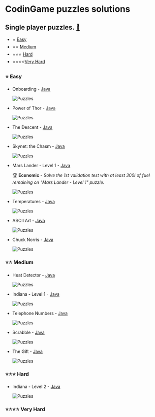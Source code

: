 # CodinGame puzzles solutions
## Single player puzzles. [:link:](https://www.codingame.com/puzzles)
- :star: [Easy](#Easy)
- :star::star: [Medium](#Medium)
- :star::star::star: [Hard](#Hard)
- :star::star::star::star:[Very Hard](#VeryHard)

<a name="Easy"></a>
### :star: Easy
- Onboarding - [Java](/src/01-easy/Onboarding.java)

  ![Puzzles](../images/easy/Onboarding.jpg)

- Power of Thor - [Java](/src/01-easy/PowerOfThor.java)

  ![Puzzles](../images/easy/PowerOfThor.jpg)

- The Descent - [Java](/src/01-easy/TheDescent.java)

  ![Puzzles](../images/easy/TheDescent.jpg)

- Skynet: the Chasm - [Java](/src/01-easy/SkynetTheChasm.java)

  ![Puzzles](../images/easy/SkynetTheChasm.jpg)

- Mars Lander - Level 1 - [Java](/src/01-easy/MarsLanderLevel1.java)

  :trophy: **Economic** - *Solve the 1st validation test with at least 300l of fuel remaining on "Mars Lander - Level 1" puzzle.*

  ![Puzzles](../images/easy/MarsLanderLevel1.jpg)

- Temperatures - [Java](/src/01-easy/Temperatures.java)

  ![Puzzles](../images/easy/Temperatures.jpg)

- ASCII Art - [Java](/src/01-easy/ASCIIArt.java)

  ![Puzzles](../images/PuzzlesGeneral.jpg)

- Chuck Norris - [Java](/src/01-easy/ChuckNorris.java)

  ![Puzzles](../images/easy/ChuckNorris.jpg)

<a name="Medium"></a>
### :star::star: Medium

- Heat Detector - [Java](/src/02-medium/HeatDetector.java)

  ![Puzzles](../images/medium/HeatDetector.jpg)

- Indiana - Level 1 - [Java](/src/02-medium/IndianaLevel1.java)

  ![Puzzles](../images/medium/IndianaLevel1.jpg)

- Telephone Numbers - [Java](/src/02-medium/TelephoneNumbers.java)

  ![Puzzles](../images/medium/TelephoneNumbers.jpg)

- Scrabble - [Java](/src/02-medium/Scrabble.java)

  ![Puzzles](../images/PuzzlesGeneral.jpg)

- The Gift - [Java](/src/02-medium/TheGift.java)

  ![Puzzles](../images/medium/TheGift.jpg)

<a name="Hard"></a>
### :star::star::star: Hard

- Indiana - Level 2 - [Java](/src/03-hard/IndianaLevel2.java)

  ![Puzzles](../images/hard/IndianaLevel2.jpg)

<a name="VeryHard"></a>
### :star::star::star::star: Very Hard
